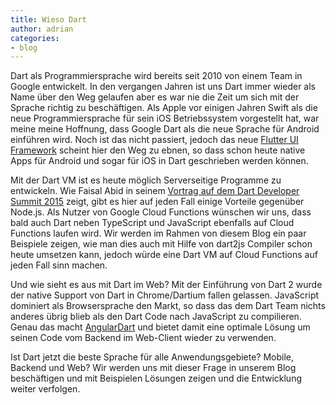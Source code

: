 ```yaml
---
title: Wieso Dart
author: adrian
categories:
- blog 
---
```


Dart als Programmiersprache wird bereits seit 2010 von einem Team in Google entwickelt. In den
vergangen Jahren ist uns Dart immer wieder als Name über den Weg gelaufen aber es war nie die Zeit um sich mit der Sprache richtig zu beschäftigen.
Als Apple vor einigen Jahren Swift als die neue Programmiersprache für sein iOS
 Betriebssystem vorgestellt hat, war meine meine Hoffnung, dass
Google Dart als die neue Sprache für Android einführen wird. Noch ist das nicht passiert, jedoch das neue [Flutter UI Framework](https://flutter.io) scheint hier den Weg zu ebnen, so dass schon heute native Apps für Android und sogar für
iOS in Dart geschrieben werden können.

Mit der Dart VM ist es heute möglich Serverseitige Programme zu entwickeln. Wie Faisal Abid in seinem [Vortrag auf dem Dart Developer Summit 2015](https://www.youtube.com/watch?v=NHsmiY0rFS8) zeigt, gibt es hier auf jeden Fall einige Vorteile gegenüber Node.js. 
Als Nutzer von Google Cloud Functions wünschen wir uns, dass bald auch Dart neben
TypeScript und JavaScript ebenfalls auf Cloud Functions laufen wird. Wir werden
im Rahmen von diesem Blog ein paar Beispiele zeigen, wie man dies auch mit Hilfe
von dart2js Compiler schon heute umsetzen kann, jedoch würde eine Dart VM auf Cloud Functions auf jeden Fall sinn machen.

Und wie sieht es aus mit Dart im Web? Mit der Einführung von Dart 2 wurde der
native Support von Dart in Chrome/Dartium fallen gelassen. JavaScript dominiert
als Browsersprache den Markt, so dass das dem Dart Team nichts anderes übrig blieb
als den Dart Code nach JavaScript zu compilieren. Genau das macht [AngularDart](https://webdev.dartlang.org/angular) und bietet damit eine optimale Lösung um seinen Code vom Backend im Web-Client wieder zu verwenden.

Ist Dart jetzt die beste Sprache für alle Anwendungsgebiete? Mobile, Backend und Web? Wir werden uns mit dieser Frage in unserem Blog beschäftigen und mit Beispielen Lösungen zeigen und die Entwicklung weiter verfolgen. 


